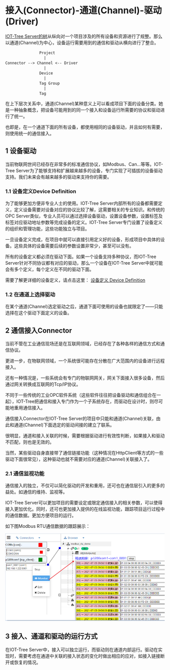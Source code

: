 接入(Connector)-通道(Channel)-驱动(Driver)
==

[IOT-Tree Server的树][qn_tree]从纵向对一个项目涉及的所有设备和资源进行了规整。那么以通道(Channel)为中心，设备运行需要用到的通信和驱动从横向进行了整合。

```
               Project
                 |
Connector --> Channel <-- Driver
                 |
               Device
                 |
               Tag Group
                 |
               Tag
```

在上下层次关系中，通道(Channel)某种意义上可以看成项目下面的设备分类。她是一种抽象概念，把设备可能用到的同一个接入和设备运行所需要的协议和驱动进行了统一。

也即是，在一个通道下面的所有设备，都使用相同的设备驱动，并且如何有需要，则使用统一的通信接入。

## 1 设备驱动
当前物联网世间已经存在非常多的标准通信协议，如Modbus、Can...等等。IOT-Tree Server为了能够支持和扩展越来越多的设备，专门实现了可插拔的设备驱动支持。我们未来会有越来越多的驱动来支持你的需要。

### 1.1 设备定义Device Definition
为了能够更加方便非专业人士的使用。IOT-Tree Server内部所有的设备都需要定义，定义设备需要对设备对应的协议比较了解，这需要相关的专业知识。和传统的OPC Server类似，专业人员可以通过选择设备驱动，设置设备参数，设置标签及标签对应驱动地址参数等完成设备的定义。IOT-Tree Server专门设置了设备定义的组织和管理功能，这些功能独立与项目。

一旦设备定义完成，在项目中就可以直接引用定义好的设备，形成项目中具体的设备。这些具体的设备需要后续的参数设置非常少，甚至可以没有。

所有的设备定义都必须在驱动下面。如果一个设备支持多种协议，而IOT-Tree Server针对不同协议都有对应的驱动，那么一个设备在IOT-Tree Server中就可能会有多个定义，每个定义在不同的驱动下面。

需要了解更详细的设备定义，请点击这里： [设备定义 Device Definition][qn_devdef]

### 1.2 在通道上选择驱动

在某个通道(Channel)选定驱动之后，通道下面可使用的设备也就限定了——只能选择在这个驱动下面定义的设备。

## 2 通信接入Connector
当前不管在工业通信现场还是在互联网领域，已经存在了各种各样的通信方式和通信协议。

更进一步，在物联网领域，一个系统很可能存在分散在广大范围内的设备进行远程接入。

还有一种情况是，一些系统会有专门的物联网网关，网关下面接入很多设备，然后通过网关转换成互联网的Tcp/IP协议。

不同于一些传统的工业OPC软件系统（这些软件往往把设备驱动和通信组合在一起），IOT-Tree把通信和接入专门作为一个子系统存在，而驱动在设计时，则尽可能地重用通信接入。

通信接入Connector在IOT-Tree Server的项目中只能和通道(Channel)关联，由此和通道(Channel)下面选定的驱动间接的建立了联系。

很明显，通道和接入关联的时候，需要根据驱动进行有效性判断，如果接入和驱动不匹配，则也是无效的。

当然，某些驱动自身直接带了通信链接功能（这种情况在HttpClient等方式的一些驱动下面很常见），这种驱动也就不需要对应的通道(Channel)关联接入了。

### 2.1 通信监视功能

通信接入的独立，不仅可以简化驱动的开发和重用，还可也在通信层引入的更多的益处。如通信的维持、监视等。

IOT-Tree Server可以更加项目的需要设定或限定通信接入的相关参数，可以使得接入更加优化。同时，还可也更加接入提供的在线监视功能，跟踪项目运行过程中的通信数据。更加方便项目的运行。

如下图Modbus RTU通信数据的跟踪展示：

<img src="../img/conn_mon.png" />


## 3 接入、通道和驱动的运行方式

在IOT-Tree Server中，接入可以独立运行，而驱动则在通道内部运行。驱动在实现时，需要考虑在通道中关联的接入状态的变化时做出相应的应对，如接入链接断开或恢复的情况。






[qn_tree]: ./quick_know_tree.md
[qn_devdef]: ./quick_know_devdef.md
